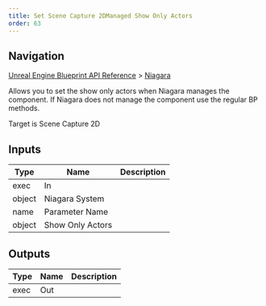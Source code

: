 ```yaml
---
title: Set Scene Capture 2DManaged Show Only Actors
order: 63
---
```

## Navigation

[Unreal Engine Blueprint API Reference](https://dev.epicgames.com/documentation/en-us/unreal-engine/BlueprintAPI) > [Niagara](https://dev.epicgames.com/documentation/en-us/unreal-engine/BlueprintAPI/Niagara)

Allows you to set the show only actors when Niagara manages the component. If Niagara does not manage the component use the regular BP methods.

Target is Scene Capture 2D

## Inputs

| Type | Name | Description |
| --- | --- | --- |
| exec | In |  |
| object | Niagara System |  |
| name | Parameter Name |  |
| object | Show Only Actors |  |

## Outputs

| Type | Name | Description |
| --- | --- | --- |
| exec | Out |  |
